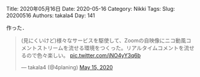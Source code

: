 ﻿Title: 2020年05月16日
Date: 2020-05-16
Category: Nikki
Tags: 
Slug: 20200516
Authors: takala4
Day: 141



作った．
<br>
<blockquote class="twitter-tweet"><p lang="ja" dir="ltr">(見にくいけど)様々なサービスを駆使して、Zoomの自映像にニコ動風コメントストリームを流せる環境をつくった。リアルタイムコメントを流せるので色々楽しい。 <a href="https://t.co/jNO4yY3q6b">pic.twitter.com/jNO4yY3q6b</a></p>&mdash; takala4 (@4planing) <a href="https://twitter.com/4planing/status/1261336270422175745?ref_src=twsrc%5Etfw">May 15, 2020</a></blockquote> <script async src="https://platform.twitter.com/widgets.js" charset="utf-8"></script>
